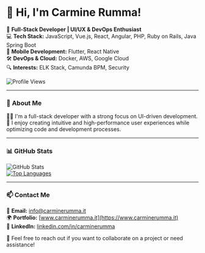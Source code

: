 # 👋 Hi, I'm Carmine Rumma!  

🚀 **Full-Stack Developer | UI/UX & DevOps Enthusiast**  
💻 **Tech Stack:** JavaScript, Vue.js, React, Angular, PHP, Ruby on Rails, Java Spring Boot  
📱 **Mobile Development:** Flutter, React Native  
🛠 **DevOps & Cloud:** Docker, AWS, Google Cloud  
🔍 **Interests:** ELK Stack, Camunda BPM, Security  

![Profile Views](https://komarev.com/ghpvc/?username=CarmineRumma&label=Profile%20Views&color=blue&style=flat)  

---

### 📌 **About Me**
👨‍💻 I'm a full-stack developer with a strong focus on UI-driven development.  
🎯 I enjoy creating intuitive and high-performance user experiences while optimizing code and development processes.   

---

### 📊 **GitHub Stats**
![GitHub Stats](https://github-readme-stats.vercel.app/api?username=CarmineRumma&show_icons=true&theme=radical)  
[![Top Languages](https://github-readme-stats.vercel.app/api/top-langs/?username=anuraghazra&layout=donut)](https://github.com/anuraghazra/github-readme-stats)

---

### 📫 **Contact Me**
📧 **Email:** info@carminerumma.it  
🌍 **Portfolio:** [www.carminerumma.it](https://www.carminerumma.it)  
💼 **LinkedIn:** [linkedin.com/in/carminerumma](https://www.linkedin.com/in/carminerumma/)  

🚀 Feel free to reach out if you want to collaborate on a project or need assistance!  
